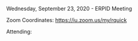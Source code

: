 Wednesday, September 23, 2020 - ERPID Meeting 

Zoom Coordinates: https://iu.zoom.us/my/rquick

Attending:


